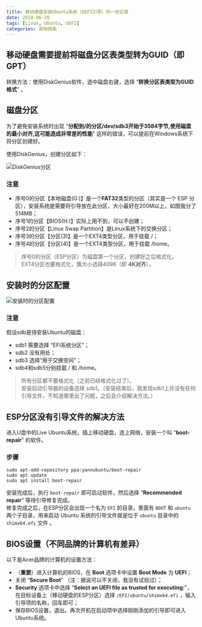 ```yaml
---
title: 移动硬盘安装Ubuntu系统（UEFI引导）的一些记录
date: 2018-06-20
tags: [Linux, Ubuntu, UEFI]
categories: 其他技能
---
```

## 移动硬盘需要提前将磁盘分区表类型转为GUID（即 GPT）

转换方法：使用DiskGenius软件，选中磁盘右键，选择 “**转换分区表类型为GUID格式**” 。


## 磁盘分区

为了避免安装系统时出现 “**分配到/的分区/dev/sdb3开始于3584字节,使用磁盘的最小对齐,这可能造成非常差的性能**” 这样的错误，可以提前在Windows系统下将分区创建好。  

使用DiskGenius，创建分区如下：

![DiskGenius分区](https://img-blog.csdn.net/2018062021280252)

### 注意

 - 序号0的分区【本地磁盘(G:)】是一个**FAT32**类型的分区（其实是一个 ESP 分区），安装系统是需要将引导放在此分区，大小最好在200M以上，如图我分了514MB；
 - 序号1的分区【BIOS(H:)】实际上用不到，可以不创建；
 - 序号2的分区【Linux Swap Partition】是Linux系统下的交换分区；
 - 序号3的分区【分区(3)】是一个EXT4类型分区，用于挂载 /；
 - 序号4的分区【分区(4)】是一个EXT4类型分区，用于挂载 /home。
 
 > 序号0的分区（ESP分区）为磁盘第一个分区，创建好之后格式化。  
 > EXT4分区也要格式化，簇大小选择4096（即 **4K对齐**）。

## 安装时的分区配置

![安装时的分区配置](https://img-blog.csdn.net/20180620214112528)

### 注意

假设sdb是待安装Ubuntu的磁盘：

- sdb1 需要选择 “EFI系统分区”；
- sdb2 没有用处；
- sdb3 选择“用于交换空间”；
- sdb4和sdb5分别挂载 / 和 /home。

> 所有分区都不要格式化（之前已经格式化过了）。  
> 安装启动引导器的设备选择 sdb1。（安装结束后，我发现sdb1上并没有任何引导文件，不知道哪里出了问题，之后会介绍解决方法。）

## ESP分区没有引导文件的解决方法

进入U盘中的Live Ubuntu系统，插上移动硬盘，连上网络，安装一个叫 “**boot-repair**” 的软件。

### 步骤

```shell
sudo apt-add-repository ppa:yannubuntu/boot-repair
sudo apt update
sudo apt install boot-repair
```

安装完成后，执行 `boot-repair` 即可启动软件，然后选择 “**Recommended repair**” 等待引导修复完成。  
修复完成之后，在ESP分区会出现一个名为 `EFI` 的目录，里面有 `BOOT` 和 `ubuntu` 两个子目录，用来启动 Ubuntu 系统的引导文件就是位于 `ubuntu` 目录中的 `shimx64.efi` 文件 。

## BIOS设置（不同品牌的计算机有差异）

以下是Acer品牌的计算机的设置方法：

- （**重要**）进入计算机的BIOS，在  **Boot** 选项卡中设置 **Boot Mode** 为  **UEFI**；    
- 关闭 “**Secure Boot**” （注：据说可以不关闭，我没有试验过）；    
- **Security** 选项卡中选择 “**Select an UEFI file as trusted for executing:**”，在目标设备上（移动硬盘的ESP分区）选择 `/EFI/ubuntu/shimx64.efi` ，输入引导项的名称，回车即可；  
- 保存BIOS设置，退出。再次开机在启动项中选择刚刚添加的引导即可进入Ubuntu系统。
